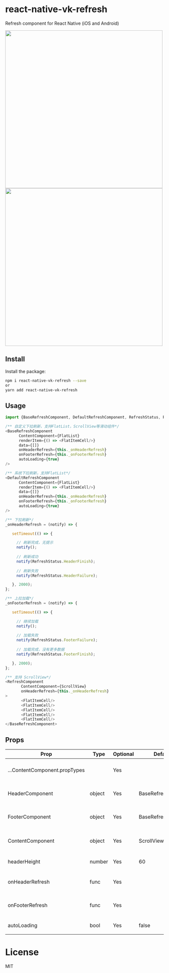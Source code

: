 # react-native-vk-refresh

Refresh component for React Native (iOS and Android)

<p>
<img src="https://github.com/vickness/react-native-vk-refresh/blob/master/screenshot/image1.gif" height="500">
<img src="https://github.com/vickness/react-native-vk-refresh/blob/master/screenshot/image2.gif" height="500">
</p>

## Install

Install the package:

```bash
npm i react-native-vk-refresh --save
or 
yarn add react-native-vk-refresh
```

## Usage

```javascript
import {BaseRefreshComponent, DefaultRefreshComponent, RefreshStatus, RefreshHeader, RefreshFooter} from 'react-native-vk-refresh';

/** 自定义下拉刷新，支持FlatList，ScrollView等滑动组件*/ 
<BaseRefreshComponent
      ContentComponent={FlatList}
      renderItem={() => <FlatItemCell/>}
      data={[]}
      onHeaderRefresh={this._onHeaderRefresh}
      onFooterRefresh={this._onFooterRefresh}
      autoLoading={true}
/>

/** 系统下拉刷新，支持FlatList*/ 
<DefaultRefreshComponent
      ContentComponent={FlatList}
      renderItem={() => <FlatItemCell/>}
      data={[]}
      onHeaderRefresh={this._onHeaderRefresh}
      onFooterRefresh={this._onFooterRefresh}
      autoLoading={true}
/>

/** 下拉刷新*/
_onHeaderRefresh = (notify) => {

   setTimeout(() => {

     // 刷新完成，无提示
     notify();
     
     // 刷新成功
     notify(RefreshStatus.HeaderFinish);
     
     // 刷新失败
     notify(RefreshStatus.HeaderFailure);

   }, 2000);
};

/** 上拉加载*/
_onFooterRefresh = (notify) => {

   setTimeout(() => {

     // 继续加载
     notify();
     
     // 加载失败
     notify(RefreshStatus.FooterFailure);
     
     // 加载完成，没有更多数据
     notify(RefreshStatus.FooterFinish);

   }, 2000);
};

```

```javascript
/** 支持 ScrollView*/ 
<RefreshComponent
       ContentComponent={ScrollView}
       onHeaderRefresh={this._onHeaderRefresh}
>
       <FlatItemCell/>
       <FlatItemCell/>
       <FlatItemCell/>
       <FlatItemCell/>
       <FlatItemCell/>
</BaseRefreshComponent>
```
## Props
Prop                            | Type      | Optional | Default           | Description
-----------------------         | ------    | -------- | ---------         | -----------
...ContentComponent.propTypes   |           | Yes      |                   | 传入 ContentComponent 的所有属性
HeaderComponent                 | object    | Yes      | BaseRefreshHeader | 自定义刷新组件，继承 BaseRefreshHeader 并实现所有方法
FooterComponent                 | object    | Yes      | BaseRefreshFooter | 自定义加载组件，继承 BaseRefreshFooter 并实现所有方法
ContentComponent                | object    | Yes      | ScrollView        | 内容组件，支持FlatList, ScrollView或第三方滑动组件
headerHeight                    | number    | Yes      | 60                | 刷新组件高度，自定义组件必须填写
onHeaderRefresh                 | func      | Yes      |                   | 刷新回调, 带notify(RefreshStatus)参数，通知刷新完成
onFooterRefresh                 | func      | Yes      |                   | 加载回调，带notify(RefreshStatus)参数，通知加载完成
autoLoading                     | bool      | Yes      | false             | 组件加载时，是否自动加载数据

# License

MIT
